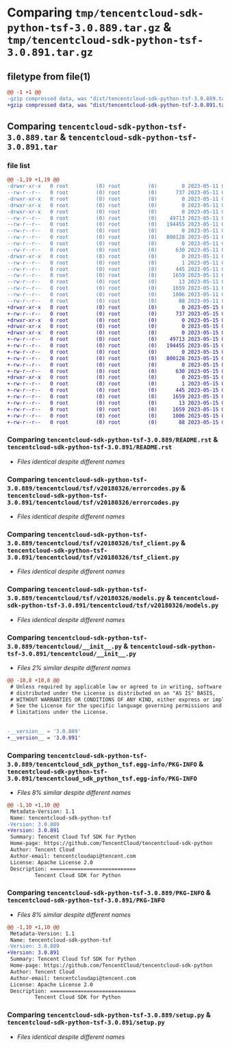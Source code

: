 # Comparing `tmp/tencentcloud-sdk-python-tsf-3.0.889.tar.gz` & `tmp/tencentcloud-sdk-python-tsf-3.0.891.tar.gz`

## filetype from file(1)

```diff
@@ -1 +1 @@
-gzip compressed data, was "dist/tencentcloud-sdk-python-tsf-3.0.889.tar", last modified: Thu May 11 03:27:42 2023, max compression
+gzip compressed data, was "dist/tencentcloud-sdk-python-tsf-3.0.891.tar", last modified: Mon May 15 04:55:02 2023, max compression
```

## Comparing `tencentcloud-sdk-python-tsf-3.0.889.tar` & `tencentcloud-sdk-python-tsf-3.0.891.tar`

### file list

```diff
@@ -1,19 +1,19 @@
-drwxr-xr-x   0 root         (0) root         (0)        0 2023-05-11 03:27:42.000000 tencentcloud-sdk-python-tsf-3.0.889/
--rw-r--r--   0 root         (0) root         (0)      737 2023-05-11 03:27:41.000000 tencentcloud-sdk-python-tsf-3.0.889/README.rst
-drwxr-xr-x   0 root         (0) root         (0)        0 2023-05-11 03:27:42.000000 tencentcloud-sdk-python-tsf-3.0.889/tencentcloud/
-drwxr-xr-x   0 root         (0) root         (0)        0 2023-05-11 03:27:42.000000 tencentcloud-sdk-python-tsf-3.0.889/tencentcloud/tsf/
-drwxr-xr-x   0 root         (0) root         (0)        0 2023-05-11 03:27:42.000000 tencentcloud-sdk-python-tsf-3.0.889/tencentcloud/tsf/v20180326/
--rw-r--r--   0 root         (0) root         (0)    49713 2023-05-11 03:27:41.000000 tencentcloud-sdk-python-tsf-3.0.889/tencentcloud/tsf/v20180326/errorcodes.py
--rw-r--r--   0 root         (0) root         (0)   194455 2023-05-11 03:27:41.000000 tencentcloud-sdk-python-tsf-3.0.889/tencentcloud/tsf/v20180326/tsf_client.py
--rw-r--r--   0 root         (0) root         (0)        0 2023-05-11 03:27:41.000000 tencentcloud-sdk-python-tsf-3.0.889/tencentcloud/tsf/v20180326/__init__.py
--rw-r--r--   0 root         (0) root         (0)   800128 2023-05-11 03:27:41.000000 tencentcloud-sdk-python-tsf-3.0.889/tencentcloud/tsf/v20180326/models.py
--rw-r--r--   0 root         (0) root         (0)        0 2023-05-11 03:27:41.000000 tencentcloud-sdk-python-tsf-3.0.889/tencentcloud/tsf/__init__.py
--rw-r--r--   0 root         (0) root         (0)      630 2023-05-11 03:27:41.000000 tencentcloud-sdk-python-tsf-3.0.889/tencentcloud/__init__.py
-drwxr-xr-x   0 root         (0) root         (0)        0 2023-05-11 03:27:42.000000 tencentcloud-sdk-python-tsf-3.0.889/tencentcloud_sdk_python_tsf.egg-info/
--rw-r--r--   0 root         (0) root         (0)        1 2023-05-11 03:27:42.000000 tencentcloud-sdk-python-tsf-3.0.889/tencentcloud_sdk_python_tsf.egg-info/dependency_links.txt
--rw-r--r--   0 root         (0) root         (0)      445 2023-05-11 03:27:42.000000 tencentcloud-sdk-python-tsf-3.0.889/tencentcloud_sdk_python_tsf.egg-info/SOURCES.txt
--rw-r--r--   0 root         (0) root         (0)     1659 2023-05-11 03:27:42.000000 tencentcloud-sdk-python-tsf-3.0.889/tencentcloud_sdk_python_tsf.egg-info/PKG-INFO
--rw-r--r--   0 root         (0) root         (0)       13 2023-05-11 03:27:42.000000 tencentcloud-sdk-python-tsf-3.0.889/tencentcloud_sdk_python_tsf.egg-info/top_level.txt
--rw-r--r--   0 root         (0) root         (0)     1659 2023-05-11 03:27:42.000000 tencentcloud-sdk-python-tsf-3.0.889/PKG-INFO
--rw-r--r--   0 root         (0) root         (0)     1006 2023-05-11 03:27:41.000000 tencentcloud-sdk-python-tsf-3.0.889/setup.py
--rw-r--r--   0 root         (0) root         (0)       88 2023-05-11 03:27:42.000000 tencentcloud-sdk-python-tsf-3.0.889/setup.cfg
+drwxr-xr-x   0 root         (0) root         (0)        0 2023-05-15 04:55:02.000000 tencentcloud-sdk-python-tsf-3.0.891/
+-rw-r--r--   0 root         (0) root         (0)      737 2023-05-15 04:55:01.000000 tencentcloud-sdk-python-tsf-3.0.891/README.rst
+drwxr-xr-x   0 root         (0) root         (0)        0 2023-05-15 04:55:02.000000 tencentcloud-sdk-python-tsf-3.0.891/tencentcloud/
+drwxr-xr-x   0 root         (0) root         (0)        0 2023-05-15 04:55:02.000000 tencentcloud-sdk-python-tsf-3.0.891/tencentcloud/tsf/
+drwxr-xr-x   0 root         (0) root         (0)        0 2023-05-15 04:55:02.000000 tencentcloud-sdk-python-tsf-3.0.891/tencentcloud/tsf/v20180326/
+-rw-r--r--   0 root         (0) root         (0)    49713 2023-05-15 04:55:01.000000 tencentcloud-sdk-python-tsf-3.0.891/tencentcloud/tsf/v20180326/errorcodes.py
+-rw-r--r--   0 root         (0) root         (0)   194455 2023-05-15 04:55:01.000000 tencentcloud-sdk-python-tsf-3.0.891/tencentcloud/tsf/v20180326/tsf_client.py
+-rw-r--r--   0 root         (0) root         (0)        0 2023-05-15 04:55:01.000000 tencentcloud-sdk-python-tsf-3.0.891/tencentcloud/tsf/v20180326/__init__.py
+-rw-r--r--   0 root         (0) root         (0)   800128 2023-05-15 04:55:01.000000 tencentcloud-sdk-python-tsf-3.0.891/tencentcloud/tsf/v20180326/models.py
+-rw-r--r--   0 root         (0) root         (0)        0 2023-05-15 04:55:01.000000 tencentcloud-sdk-python-tsf-3.0.891/tencentcloud/tsf/__init__.py
+-rw-r--r--   0 root         (0) root         (0)      630 2023-05-15 04:55:01.000000 tencentcloud-sdk-python-tsf-3.0.891/tencentcloud/__init__.py
+drwxr-xr-x   0 root         (0) root         (0)        0 2023-05-15 04:55:02.000000 tencentcloud-sdk-python-tsf-3.0.891/tencentcloud_sdk_python_tsf.egg-info/
+-rw-r--r--   0 root         (0) root         (0)        1 2023-05-15 04:55:02.000000 tencentcloud-sdk-python-tsf-3.0.891/tencentcloud_sdk_python_tsf.egg-info/dependency_links.txt
+-rw-r--r--   0 root         (0) root         (0)      445 2023-05-15 04:55:02.000000 tencentcloud-sdk-python-tsf-3.0.891/tencentcloud_sdk_python_tsf.egg-info/SOURCES.txt
+-rw-r--r--   0 root         (0) root         (0)     1659 2023-05-15 04:55:02.000000 tencentcloud-sdk-python-tsf-3.0.891/tencentcloud_sdk_python_tsf.egg-info/PKG-INFO
+-rw-r--r--   0 root         (0) root         (0)       13 2023-05-15 04:55:02.000000 tencentcloud-sdk-python-tsf-3.0.891/tencentcloud_sdk_python_tsf.egg-info/top_level.txt
+-rw-r--r--   0 root         (0) root         (0)     1659 2023-05-15 04:55:02.000000 tencentcloud-sdk-python-tsf-3.0.891/PKG-INFO
+-rw-r--r--   0 root         (0) root         (0)     1006 2023-05-15 04:55:01.000000 tencentcloud-sdk-python-tsf-3.0.891/setup.py
+-rw-r--r--   0 root         (0) root         (0)       88 2023-05-15 04:55:02.000000 tencentcloud-sdk-python-tsf-3.0.891/setup.cfg
```

### Comparing `tencentcloud-sdk-python-tsf-3.0.889/README.rst` & `tencentcloud-sdk-python-tsf-3.0.891/README.rst`

 * *Files identical despite different names*

### Comparing `tencentcloud-sdk-python-tsf-3.0.889/tencentcloud/tsf/v20180326/errorcodes.py` & `tencentcloud-sdk-python-tsf-3.0.891/tencentcloud/tsf/v20180326/errorcodes.py`

 * *Files identical despite different names*

### Comparing `tencentcloud-sdk-python-tsf-3.0.889/tencentcloud/tsf/v20180326/tsf_client.py` & `tencentcloud-sdk-python-tsf-3.0.891/tencentcloud/tsf/v20180326/tsf_client.py`

 * *Files identical despite different names*

### Comparing `tencentcloud-sdk-python-tsf-3.0.889/tencentcloud/tsf/v20180326/models.py` & `tencentcloud-sdk-python-tsf-3.0.891/tencentcloud/tsf/v20180326/models.py`

 * *Files identical despite different names*

### Comparing `tencentcloud-sdk-python-tsf-3.0.889/tencentcloud/__init__.py` & `tencentcloud-sdk-python-tsf-3.0.891/tencentcloud/__init__.py`

 * *Files 2% similar despite different names*

```diff
@@ -10,8 +10,8 @@
 # Unless required by applicable law or agreed to in writing, software
 # distributed under the License is distributed on an "AS IS" BASIS,
 # WITHOUT WARRANTIES OR CONDITIONS OF ANY KIND, either express or implied.
 # See the License for the specific language governing permissions and
 # limitations under the License.
 
 
-__version__ = '3.0.889'
+__version__ = '3.0.891'
```

### Comparing `tencentcloud-sdk-python-tsf-3.0.889/tencentcloud_sdk_python_tsf.egg-info/PKG-INFO` & `tencentcloud-sdk-python-tsf-3.0.891/tencentcloud_sdk_python_tsf.egg-info/PKG-INFO`

 * *Files 8% similar despite different names*

```diff
@@ -1,10 +1,10 @@
 Metadata-Version: 1.1
 Name: tencentcloud-sdk-python-tsf
-Version: 3.0.889
+Version: 3.0.891
 Summary: Tencent Cloud Tsf SDK for Python
 Home-page: https://github.com/TencentCloud/tencentcloud-sdk-python
 Author: Tencent Cloud
 Author-email: tencentcloudapi@tencent.com
 License: Apache License 2.0
 Description: ============================
         Tencent Cloud SDK for Python
```

### Comparing `tencentcloud-sdk-python-tsf-3.0.889/PKG-INFO` & `tencentcloud-sdk-python-tsf-3.0.891/PKG-INFO`

 * *Files 8% similar despite different names*

```diff
@@ -1,10 +1,10 @@
 Metadata-Version: 1.1
 Name: tencentcloud-sdk-python-tsf
-Version: 3.0.889
+Version: 3.0.891
 Summary: Tencent Cloud Tsf SDK for Python
 Home-page: https://github.com/TencentCloud/tencentcloud-sdk-python
 Author: Tencent Cloud
 Author-email: tencentcloudapi@tencent.com
 License: Apache License 2.0
 Description: ============================
         Tencent Cloud SDK for Python
```

### Comparing `tencentcloud-sdk-python-tsf-3.0.889/setup.py` & `tencentcloud-sdk-python-tsf-3.0.891/setup.py`

 * *Files identical despite different names*

